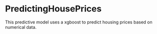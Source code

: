 # PredictingHousePrices


This predictive model uses a xgboost to predict housing prices based on numerical data. 

